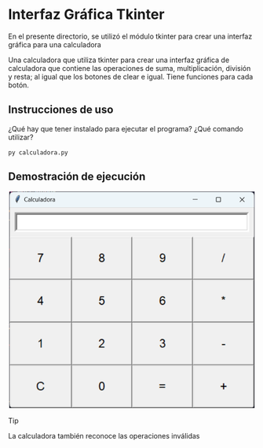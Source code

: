 # Interfaz Gráfica Tkinter

En el presente directorio, se utilizó el módulo tkinter para crear una interfaz gráfica para una calculadora

Una calculadora que utiliza tkinter para crear una interfaz gráfica de calculadora que contiene las operaciones de suma, multiplicación, división y resta; al igual que los botones de clear e igual. Tiene funciones para cada botón. 

## Instrucciones de uso

¿Qué hay que tener instalado para ejecutar el programa? ¿Qué comando utilizar?

```
py calculadora.py
```

## Demostración de ejecución 

<p align="center">
  <img width="500" src="./Images/EjemploCalc.png">
</p

> [!TIP]
> La calculadora también reconoce las operaciones inválidas
